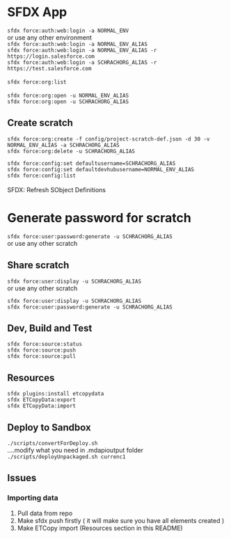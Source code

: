 # SFDX App
```sfdx force:auth:web:login -a NORMAL_ENV``` <br />
or use any other environment
<br />
```sfdx force:auth:web:login -a NORMAL_ENV_ALIAS```<br />
```sfdx force:auth:web:login -a NORMAL_ENV_ALIAS -r https://login.salesforce.com```<br />
```sfdx force:auth:web:login -a SCHRACHORG_ALIAS -r https://test.salesforce.com```<br />
<br />
```sfdx force:org:list```<br />
<br />
```sfdx force:org:open -u NORMAL_ENV_ALIAS```<br />
```sfdx force:org:open -u SCHRACHORG_ALIAS```<br />

## Create scratch
```sfdx force:org:create -f config/project-scratch-def.json -d 30 -v NORMAL_ENV_ALIAS -a SCHRACHORG_ALIAS```<br />
```sfdx force:org:delete -u SCHRACHORG_ALIAS```<br />

```sfdx force:config:set defaultusername=SCHRACHORG_ALIAS```<br />
```sfdx force:config:set defaultdevhubusername=NORMAL_ENV_ALIAS```<br />
```sfdx force:config:list```<br />
<br />
SFDX: Refresh SObject Definitions

# Generate password for scratch
```sfdx force:user:password:generate -u SCHRACHORG_ALIAS ```<br />
or use any other scratch

## Share scratch
```sfdx force:user:display -u SCHRACHORG_ALIAS``` <br />
or use any other scratch

```sfdx force:user:display -u SCHRACHORG_ALIAS```<br />
```sfdx force:user:password:generate -u SCHRACHORG_ALIAS```<br />

## Dev, Build and Test
```sfdx force:source:status```<br />
```sfdx force:source:push```<br />
```sfdx force:source:pull```<br />

## Resources
```sfdx plugins:install etcopydata```<br />
```sfdx ETCopyData:export```<br />
```sfdx ETCopyData:import```<br />

## Deploy to Sandbox
```./scripts/convertForDeploy.sh``` <br />
....modify what you need in .mdapioutput folder <br />
```./scripts/deployUnpackaged.sh currenc1```

## Issues
### Importing data
1. Pull data from repo
2. Make sfdx push firstly ( it will make sure you have all elements created )
3. Make ETCopy import (Resources section in this README)